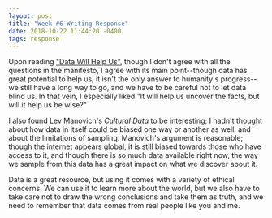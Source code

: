 ```yaml
---
layout: post
title: "Week #6 Writing Response"
date: 2018-10-22 11:44:20 -0400
tags: response
---
```

Upon reading ["Data Will Help Us"](http://datawillhelp.us/), though I don't agree with all the questions in the manifesto, I agree with its main point--though data has great potential to help us, it isn't the only answer to humanity's progress--we still have a long way to go, and we have to be careful not to let data blind us. In that vein, I especially liked "It will help us uncover the facts, but will it help us be wise?"

I also found Lev Manovich's _Cultural Data_ to be interesting; I hadn't thought about how data in itself could be biased one way or another as well, and about the limitations of sampling. Manovich's argument is reasonable; though the internet appears global, it is still biased towards those who have access to it, and though there is so much data available right now, the way we sample from this data has a great impact on what we discover about it.

Data is a great resource, but using it comes with a variety of ethical concerns. We can use it to learn more about the world, but we also have to take care not to draw the wrong conclusions and take them as truth, and we need to remember that data comes from real people like you and me.
